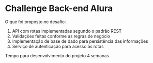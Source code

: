 # Challenge Back-end Alura

O que foi proposto no desafio: 
1. API com rotas implementadas segundo o padrão REST
2. Validações feitas conforme as regras de negócio
3. Implementação de base de dado para persistência das informações
4. Serviço de autenticação para acesso às rotas

Tempo para desenvolvimento do projeto 4 semanas
